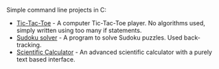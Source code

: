 Simple command line projects in C:
- [Tic-Tac-Toe](https://github.com/ksgr5566/Basic-C-Projects/blob/main/tic-tac-toe.c) - A computer Tic-Tac-Toe player. No algorithms used, simply written using too many if statements.
- [Sudoku solver]() - A program to solve Sudoku puzzles. Used back-tracking.
- [Scientific Calculator]() - An advanced scientific calculator with a purely text based interface.
